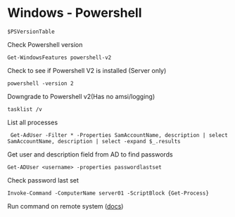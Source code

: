 # Windows - Powershell

```$PSVersionTable```

Check Powershell version

```Get-WindowsFeatures powershell-v2```

Check to see if Powershell V2 is installed (Server only)

```powershell -version 2```

Downgrade to Powershell v2(Has no amsi/logging)

```tasklist /v```

List all processes

``` Get-AdUser -Filter * -Properties SamAccountName, description | select SamAccountName, description | select -expand $_.results```

Get user and description field from AD to find passwords

```Get-ADUser <username> -properties passwordlastset```

Check password last set

```Invoke-Command -ComputerName server01 -ScriptBlock {Get-Process}```

Run command on remote system ([docs](https://docs.microsoft.com/en-us/powershell/module/microsoft.powershell.core/invoke-command?view=powershell-6))

